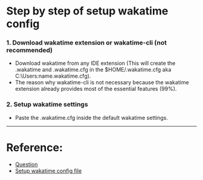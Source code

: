 # Step by step of setup wakatime config 

### 1. Download wakatime extension or wakatime-cli (not recommended)

- Download wakatime from any IDE extension (This will create the .wakatime and .wakatime.cfg in the $HOME/.wakatime.cfg aka C:\Users\:name\.wakatime.cfg).
- The reason why wakatime-cli is not necessary because the wakatime extension already provides most of the essential features (99%).

### 2. Setup wakatime settings

- Paste the .wakatime.cfg inside the default wakatime settings.

---

# Reference:

- [Question](https://stackoverflow.com/questions/71644992/wakatime-project-map-settings-windows-11-and-vscode)
- [Setup wakatime config file](https://github.com/wakatime/wakatime-cli/blob/develop/USAGE.md#ini-config-file)
